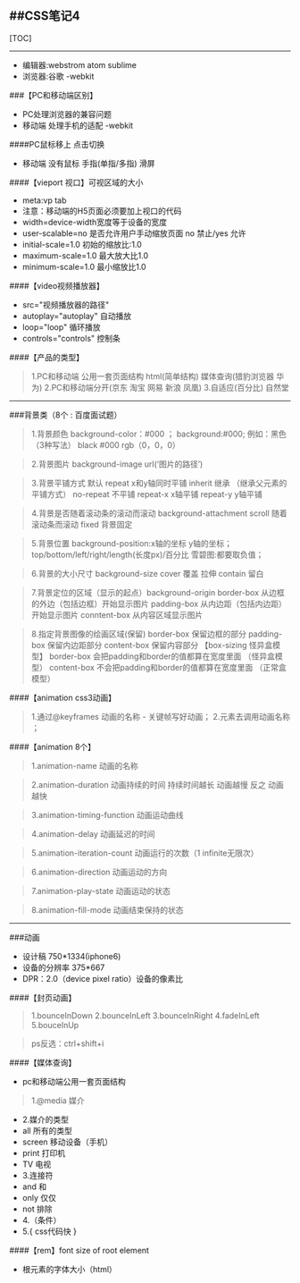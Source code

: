 ##CSS笔记4
---
[TOC]

---

- 编辑器:webstrom  atom  sublime
- 浏览器:谷歌 -webkit

###【PC和移动端区别】
- PC处理浏览器的兼容问题
- 移动端 处理手机的适配 -webkit

####PC鼠标移上  点击切换
- 移动端 没有鼠标  手指(单指/多指) 滑屏

####【vieport 视口】可视区域的大小
- meta:vp  tab
- 注意：移动端的H5页面必须要加上视口的代码
- width=device-width宽度等于设备的宽度
- user-scalable=no 是否允许用户手动缩放页面
                 no 禁止/yes 允许
- initial-scale=1.0  初始的缩放比:1.0
- maximum-scale=1.0  最大放大比1.0
- minimum-scale=1.0  最小缩放比1.0

####【video视频播放器】
- src="视频播放器的路径"
- autoplay="autoplay" 自动播放
- loop="loop"  循环播放
- controls="controls"  控制条

####【产品的类型】
> 1.PC和移动端 公用一套页面结构 html(简单结构)
  媒体查询(猎豹浏览器  华为)
> 2.PC和移动端分开(京东 淘宝 网易 新浪 凤凰)
> 3.自适应(百分比) 自然堂


--------------------------
###背景类（8个 : 百度面试题）

> 1.背景颜色 
background-color：#000 ； 
background:#000; 
例如：黑色（3种写法） 
black #000 rgb（0，0，0）

> 2.背景图片 
background-image 
url(‘图片的路径’)

> 3.背景平铺方式 
默认 repeat x和y轴同时平铺 
inherit 继承 （继承父元素的平铺方式） 
no-repeat 不平铺 
repeat-x x轴平铺 
repeat-y y轴平铺

> 4.背景是否随着滚动条的滚动而滚动 
background-attachment 
scroll 随着滚动条而滚动 
fixed 背景固定

> 5.背景位置 background-position:x轴的坐标 y轴的坐标； 
top/bottom/left/right/length(长度px)/百分比 
雪碧图:都要取负值；

> 6.背景的大小尺寸 background-size 
cover 覆盖 拉伸 
contain 留白

>7.背景定位的区域（显示的起点）background-origin 
border-box 从边框的外边（包括边框）开始显示图片 
padding-box 从内边距（包括内边距）开始显示图片 
conntent-box 从内容区域显示图片

> 8.指定背景图像的绘画区域(保留) 
border-box 保留边框的部分 
padding-box 保留内边距部分 
content-box 保留内容部分
【box-sizing 怪异盒模型】 
border-box 会把padding和border的值都算在宽度里面 （怪异盒模型） 
content-box 不会把padding和border的值都算在宽度里面 （正常盒模型）

####【animation css3动画】 
> 1.通过@keyframes 动画的名称 - 关键帧写好动画； 
> 2.元素去调用动画名称 ；

####【animation 8个】 
> 1.animation-name 动画的名称 

> 2.animation-duration 动画持续的时间 
持续时间越长 动画越慢 
反之 动画越快 

> 3.animation-timing-function 动画运动曲线 

> 4.animation-delay 动画延迟的时间 

> 5.animation-iteration-count 动画运行的次数（1 infinite无限次） 

> 6.animation-direction 动画运动的方向 

> 7.animation-play-state 动画运动的状态 

> 8.animation-fill-mode 动画结束保持的状态

------------------------------------

###动画

- 设计稿 750*1334(iphone6) 
- 设备的分辨率 375*667 
- DPR：2.0（device pixel ratio）设备的像素比

####【封页动画】 
> 1.bounceInDown 
> 2.bounceInLeft 
> 3.bounceInRight 
> 4.fadeInLeft 
> 5.bouceInUp

> ps反选：ctrl+shift+i

####【媒体查询】 
- pc和移动端公用一套页面结构 
> 1.@media 媒介 
- 2.媒介的类型 
 - all 所有的类型 
 - screen 移动设备（手机） 
 - print 打印机 
 - TV 电视 
-  3.连接符 
 - and 和 
 - only 仅仅 
 - not 排除 
- 4.（条件） 
- 5.{ 
css代码快 
}

####【rem】font size of root element 
- 根元素的字体大小（html）
